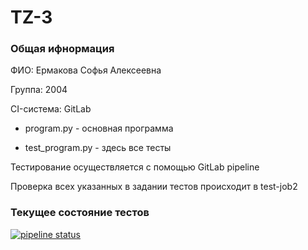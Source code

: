 # TZ-3

### Общая ифнормация
ФИО: Ермакова Софья Алексеевна

Группа: 2004

CI-система: GitLab

- program.py - основная программа

- test_program.py - здесь все тесты

Тестирование осуществляется с помощью GitLab pipeline

Проверка всех указанных в задании тестов происходит в test-job2
### Текущее состояние тестов 

[![pipeline status](https://gitlab.com/sofi_ermakova/tz-3/badges/main/pipeline.svg)](https://gitlab.com/sofi_ermakova/tz-3/-/commits/main)
